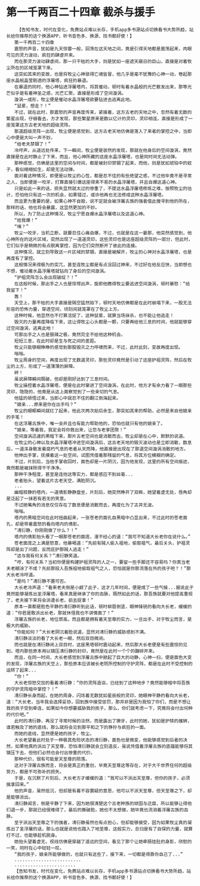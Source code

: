 # 第一千两百二十四章 截杀与援手
        【告知书友，时代在变化，免费站点难以长存，手机app多书源站点切换看书大势所趋，站长给你推荐的这个换源APP，听书音色多、换源、找书都好使！】
       第一千两百二十四章
       震怒的声音，犹如是九天惊雷一般，回荡在这天地之间，竟是引得天地都是震荡起来，肉眼可见的灵力波动，疯狂的肆虐开来。
       而在那灵力波动肆虐间，那一只干枯的大手，则是犹如一座遮天蔽日的巨山，直接是对着牧尘所在的区域笼罩下来。
       这突如其来的变故，也是将牧尘心神骇得亡魂皆冒，他几乎是毫不犹豫的心神一动，卷起那座水晶般晶莹剔透的浮屠塔，疯狂的暴退。
       在暴退的同时，他心神钻进浮屠塔内，将其催动，顿时有着水晶般的光芒散发出来，那等光芒似乎是有着神圣之感，光芒汇聚，直接是形成了空间漩涡。
       漩涡一成形，牧尘便是催动水晶浮屠塔欲要钻进去逃离此地。
       “鼠辈，想走？！”
       不过，就在此时，那震怒的声音再度传来，紧接着，这方古老的天地之中，忽然有着无数的繁星出现，仔细看去，方才发现，那些繁星原来是数以亿计的灵印，灵印相连，直接是形成了一座笼罩这方古老天地的超级灵阵。
       那道超级灵阵一出现，牧尘便是感觉到，这方古老天地仿佛是落入了来者的掌控之中，当即心中便是大叫一声不妙。
       “给老夫禁锢了！”
       冷哼声，从遥远处传来，下一瞬间，牧尘便是骇然的发现，那就在他身后的空间漩涡，竟然直接是在此时静止了下来，而且，他心神所藏的这座水晶浮屠塔，也是同时间无法动弹。
       那种感觉，仿佛是这里的空间与时间，都是被封印禁锢了起来，而他，则是犹如琥珀中的蚊子，看似栩栩如生，却是无法动弹。
       面对着这种情况，即便是以牧尘的心性，都是忍不住的有些绝望之感，不过他毕竟不是寻常之人，当即便是一咬牙，打算直接引爆这座得来不易的水晶浮屠塔，并且自爆这道心神。
       只是如此一来的话，损失显然就太过的惨重了，不提这水晶浮屠塔修炼之难，按照牧尘的估计，恐怕他只有这一次的机会，如果错过，或许他再也无法修成这种水晶浮屠塔。
       而且更为重要的是，如果心神不自毁，说不定就会被浮屠古族的强者借此搜寻到他的所在，那样的话，他也将会暴露，这显然更加的不妙。
       所以，为了防止这种情况，牧尘宁愿自爆水晶浮屠塔以及这道心神。
       “给我爆！”
       “咦？”
       牧尘一咬牙，当机立断，就要忍住心痛自爆，不过，也就是在这一霎那，他突然感觉到，他心神所在的这片区域，突然出现了一道道灵印，这些灵印也是这座超级灵阵的一部分，但此时，它们似乎是稍微的有点脱离掌控，因为它们突然断开了彼此的连接。
       这种情况，就立刻导致这一片区域的禁锢，直接是被解开，牧尘的心神对水晶浮屠塔，也是再度有了掌控。
       这般情况来得极为的突兀，甚至连牧尘都是有点没回过神来，不过好在他反应快，当即想也不想，催动着水晶浮屠塔就钻向了身后的空间漩涡。
       “护祖灵阵怎么会出现破绽？！”
       在这般时候，那出手之人也是惊愕出声，旋即他瞧得牧尘要逃进空间漩涡，顿时暴怒：“给我留下！”
       轰！
       天空上，那干枯的大手直接是隔空猛然拍下，顿时天地仿佛都是在此时崩塌下来，一股无法形容的恐怖力量，穿透空间，顷刻间就笼罩在了牧尘上方。
       这种时候，他显然也不打算活捉了，这种鼠辈，就算当场抹杀，也不能让他逃走！
       毁灭的力量再度降临下来，这让得牧尘心头都是一颤，只要再给他三息的时间，他就能够穿过空间漩涡，逃离此地！
       可那出手之人也是狠辣之极，竟然完全不给他这种机会。
       短短三息，在此时却是生与死之间的差距。
       牧尘只能够眼睁睁的感觉到那股毁灭之力呼啸而来，不过，此时此刻，变故再度出现。
       嗡嗡。
       牧尘周身的空间，再度出现了无数道灵印，那些灵印竟然是引动了这座护祖灵阵，然后在牧尘的上方，形成了一道薄薄的屏障。
       砰！
       虽说屏障瞬间既破，但却是刚好达到了三息时间。
       牧尘操控着水晶浮屠塔，便是在此时窜进了空间漩涡，在此时，他方才有余力看了一眼那些灵印，隐隐的，他竟是从这上面察觉到了一些亲切的气息。
       他猛的顿悟过来，当即心中就忍不住的翻江倒海起来。
       “娘亲...原来是你在出手吗？”
       牧尘的眼眶瞬间就红了起来，他此次两次劫后余生，那突如其来的帮助，必然是来自他娘亲的手笔！
       在这浮屠古族中，唯一会并且也有能力帮助他的，恐怕也就只有他的娘亲了。
       “娘亲，等着我，我定会将你救出来，让您与老爹团聚！”
       空间漩涡迅速的黑暗下来，那片古老空间也是消散而去，牧尘却是在心中，默默的说道。
       在牧尘的心神以及水晶浮屠塔冲进空间漩涡后，这古老天地的毁灭波动也是立即消散，数息后，一道浑身散发着腐朽气息的老者从天而降，他直接是出现在了那道空间漩涡消散的地方。
       他伸出手掌，抚摸着这一处空间，试图凭借着那残留的气息，将其方位模糊的确定。
       不过，片刻后，当他手掌收回时，面色却是一片阴沉，因为他发现，这里的所有空间痕迹，竟然都是被抹除得干干净净。
       那种干净程度，甚至是连他这等实力，都是感应不到丝毫...
       老者抬头，望着这片古老天空，满脸阴沉。
       ...
       幽暗寂静的塔内，一道倩影静静盘坐，片刻后，她突然睁开了双眸，她望着虚无处，唇角却是泛起了一抹若有若无的笑意。
       不过她嘴角的消息仅仅存在了数息便是消散而去，再度化为了古井无波。
       嗡嗡。
       塔内的黑暗空间在此时扭曲起来，一张苍老的面孔自黑暗中凸显出来，不过此时的苍老面孔，却是带着震怒的看向塔内的倩影。
       “凊衍静，你刚刚做了什么？！”
       塔内的倩影抬头看了一眼那苍老的面庞，漫不经心的道：“我可不知道大长老你在说什么。”
       苍老面庞之上满是怒意，他暴喝道：“先前有贼人偷入祖地，偷取祖气，最后关头，护祖灵阵却是出了问题，反而庇护那贼人逃走！”
       “这与我有何关系？”凊衍静笑道。
       “哼，有何关系？当初你便是构建护祖灵阵的人之一，要留一些手脚还不容易吗？你真当老夫老糊涂了不成？先前那投入吾族祖地偷取祖气之人，恐怕就是你那流落在外的孩子吧？！”那大长老冷哼道。
       “是吗？”凊衍静不置可否。
       大长老冷声道：“看来老夫倒是小觑了此子，这才几年时间，便是成了一些气候...据说此子竟然能够凝炼出圣浮屠塔，看来真是继承了你的血脉，既然如此的话，那吾族就要对他提高重视了，老夫接下来将会派遣长老，前去捉拿！”
       原本一直都是脸色平静的凊衍静听到此话，顿时柳眉倒竖，眼神锋锐的看向大长老，缓缓的道：“你若是敢派出长老，那就休怪我也不讲情面了！”
       浮屠古族的长老，地位崇高，而且都是拥有着天至尊的实力，一旦出手，对于牧尘而言，是极大的威胁。
       “你能如何？”大长老阴沉着脸说道，显然对凊衍静的威胁感到不满。
       凊衍静淡淡的看了大长老一眼，然后双目微闭。
       而也就是在凊衍静闭上双目时，这座黑塔顿时震动起来，然后那大长老便是有些震惊的见到，塔内那些原本用以镇压凊衍静的封印，竟然是在此时一个个的蹦碎开来。
       而且，在同一时间，大长老感觉到浮屠古族中掀起了巨大的动静，心神一扫，便是面色大变的发现，浮屠古族的天空上，那些原本应该被长老院所控制的守护灵阵，都是在此时不受控制的运转了起来...
       “你！”
       大长老惊怒交加的看着凊衍静：“你的灵阵造诣，已经到了这种地步？竟然能够暗中将吾族的守护灵阵暗中掌控？！”
       凊衍静长身而起，在她的周身，闪烁着无数犹如星辰般的灵印，她眼神平静的看向大长老，道：“大长老，当年我会选择妥协，回到族中接受惩罚，那并非是因为我怕了你们，而是不想让我的孩子受到牵连，如果如今你想要威胁我的孩子，那么，你们就考虑一下，究竟将会付出何种的代价吧。”
       此时的凊衍静，再没了寻常时候的淡然，而是露出了獠牙，此时的她，犹如是护犊的雌狮，谁若触及了她的底线，那么就将会见到那平和之下的狰狞与疯狂的一面。
       而她的底线，显然便是她的孩子，牧尘。
       大长老望着此时处于一种极其危险状态的凊衍静，面色也是微变，他能够感觉到后者的决然，如果他真的派出了天至尊，恐怕凊衍静就会立刻造反，虽说凭借着浮屠古族的底蕴能够将其镇压下去，但他们必然也会付出惨重的代价。
       那种代价，很有可能是天至尊的陨落。
       这对于浮屠古族而言，将会是真正的重创，毕竟天至尊这等存在，对于大千世界任何的超级势力，都是不可弥补的损失。
       于是，在沉默了片刻后，大长老方才缓缓的道：“我可以不派出天至尊，但你的孩子，必须擒拿回来。”
       他的声音，虽然低沉，但却是有着不容置疑的意思，他可以不派天至尊，但天至尊之下，却是能够派出。
       凊衍静闻言，倒是平静了下来，因为她很清楚这个古老种族的顽固与迂腐，所以能够让得他们退一步，那就已经很难得了，最后的撕破脸，她也不太想做，她毕竟也流淌着浮屠古族的血脉。
       至于派出天至尊之下的强者，凊衍静虽然也有点担心，但却能够接受，因为如果牧尘真的凝炼出了圣浮屠的话，那么也就是说他也踏入了地至尊，这般实力，总归是有了自保的力量，就算打不过，也能够趁机脱身。
       她抬头望着虚无，视线仿佛是穿越了遥远的空间，看见了那个让她牵肠挂肚的身影，欣慰的一笑，同时在心中轻轻一叹。
       “我的孩子，娘亲所能够做的，也就只有这些了，接下来，一切都是得靠你自己了...”
       .........................
       .......................
       【告知书友，时代在变化，免费站点难以长存，手机app多书源站点切换看书大势所趋，站长给你推荐的这个换源APP，听书音色多、换源、找书都好使！】